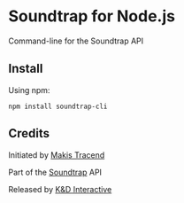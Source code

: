 # Soundtrap for Node.js

Command-line for the Soundtrap API

## Install

Using npm:
```
npm install soundtrap-cli
```

## Credits

Initiated by [Makis Tracend](http://github.com/tracend)

Part of the [Soundtrap](http://soundtrap.net/docs#api) API

Released by [K&D Interactive](http://kdi.co)

